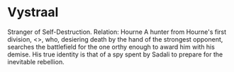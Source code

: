 # Vystraal

Stranger of Self-Destruction. Relation: Hourne
A hunter from Hourne's first division, <<Solidus>>, who, desiering death by the hand of the
strongest opponent, searches the battlefield for the one orthy enough to award him with his demise. 
His true identity is that of a spy spent by Sadali to prepare for the inevitable rebellion.
